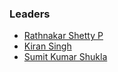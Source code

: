 ### Leaders
* [Rathnakar Shetty P](mailto:rathnakar.shetty@owasp.org)
* [Kiran Singh](mailto:kiran.singh@owasp.org)
* [Sumit Kumar Shukla](mailto:sumit.kumarshukla@owasp.org)
